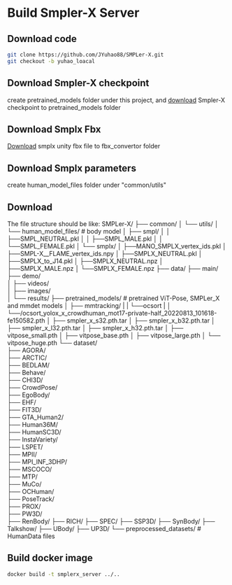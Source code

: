 # Build Smpler-X Server

## Download code
~~~bash
git clone https://github.com/JYuhao88/SMPLer-X.git
git checkout -b yuhao_loacal
~~~

## Download Smpler-X checkpoint
create pretrained_models folder under this project, and [download](https://pjlab-my.sharepoint.cn/personal/openmmlab_pjlab_org_cn/_layouts/15/onedrive.aspx?id=%2Fpersonal%2Fopenmmlab%5Fpjlab%5Forg%5Fcn%2FDocuments%2Fopenmmlab%2Dshare%2Fdatasets%2Fhuman3d%2F%5Fmodels%2Fsmpler%5Fx%2Fsmpler%5Fx%5Fh32%2Epth%2Etar&parent=%2Fpersonal%2Fopenmmlab%5Fpjlab%5Forg%5Fcn%2FDocuments%2Fopenmmlab%2Dshare%2Fdatasets%2Fhuman3d%2F%5Fmodels%2Fsmpler%5Fx&ga=1)  Smpler-X checkpoint to pretrained_models folder

## Download Smplx Fbx
[Download](https://smpl-x.is.tue.mpg.de/download.php) smplx unity fbx file to fbx_convertor folder

## Download Smplx parameters
create human_model_files folder under "common/utils"

## Download 

The file structure should be like:
SMPLer-X/
├── common/
│   └── utils/
│       └── human_model_files/  # body model
│           ├── smpl/
│           │   ├──SMPL_NEUTRAL.pkl
│           │   ├──SMPL_MALE.pkl
│           │   └──SMPL_FEMALE.pkl
│           └── smplx/
│               ├──MANO_SMPLX_vertex_ids.pkl
│               ├──SMPL-X__FLAME_vertex_ids.npy
│               ├──SMPLX_NEUTRAL.pkl
│               ├──SMPLX_to_J14.pkl
│               ├──SMPLX_NEUTRAL.npz
│               ├──SMPLX_MALE.npz
│               └──SMPLX_FEMALE.npz
├── data/
├── main/
├── demo/  
│   ├── videos/       
│   ├── images/      
│   └── results/ 
├── pretrained_models/  # pretrained ViT-Pose, SMPLer_X and mmdet models
│   ├── mmtracking/
|   |   └──ocsort
|   │      └──/ocsort_yolox_x_crowdhuman_mot17-private-half_20220813_101618-fe150582.pth
│   ├── smpler_x_s32.pth.tar
│   ├── smpler_x_b32.pth.tar
│   ├── smpler_x_l32.pth.tar
│   ├── smpler_x_h32.pth.tar
│   ├── vitpose_small.pth
│   ├── vitpose_base.pth
│   ├── vitpose_large.pth
│   └── vitpose_huge.pth
└── dataset/  
    ├── AGORA/       
    ├── ARCTIC/      
    ├── BEDLAM/      
    ├── Behave/      
    ├── CHI3D/       
    ├── CrowdPose/   
    ├── EgoBody/     
    ├── EHF/         
    ├── FIT3D/                
    ├── GTA_Human2/           
    ├── Human36M/             
    ├── HumanSC3D/            
    ├── InstaVariety/         
    ├── LSPET/                
    ├── MPII/                 
    ├── MPI_INF_3DHP/         
    ├── MSCOCO/               
    ├── MTP/                    
    ├── MuCo/                   
    ├── OCHuman/                
    ├── PoseTrack/                
    ├── PROX/                   
    ├── PW3D/                   
    ├── RenBody/
    ├── RICH/
    ├── SPEC/
    ├── SSP3D/
    ├── SynBody/
    ├── Talkshow/
    ├── UBody/
    ├── UP3D/
    └── preprocessed_datasets/  # HumanData files

## Build docker image
~~~bash
docker build -t smplerx_server ../..
~~~